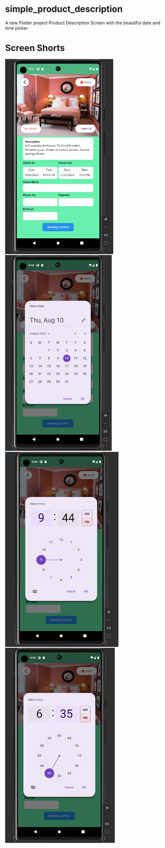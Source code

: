# simple_product_description

A new Flutter project Product Description Screen with the beautiful date and time picker.

# Screen Shorts

![simple_product_description](https://github.com/MuhammadAsifJawad/simple_product_description/blob/main/Screen%20Shorts/image1.png)  ![simple_product_description](https://github.com/MuhammadAsifJawad/simple_product_description/blob/main/Screen%20Shorts/image2.png)  ![simple_product_description](https://github.com/MuhammadAsifJawad/simple_product_description/blob/main/Screen%20Shorts/image3.png)  ![simple_product_description](https://github.com/MuhammadAsifJawad/simple_product_description/blob/main/Screen%20Shorts/image4.png)
